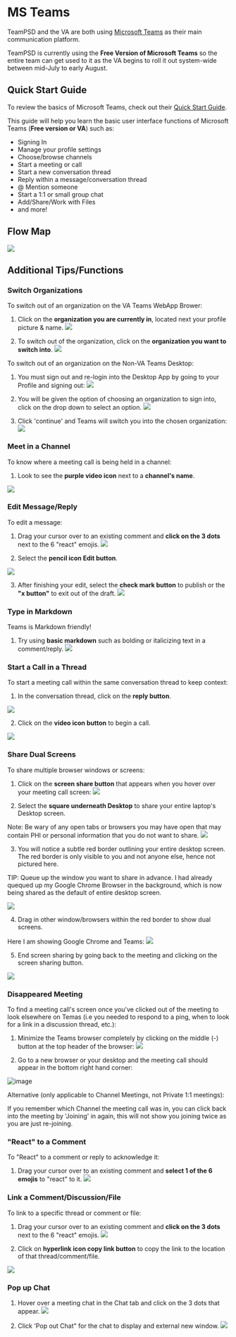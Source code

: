 # MS Teams
TeamPSD and the VA are both using [Microsoft Teams](https://www.microsoft.com/en-us/microsoft-365/microsoft-teams/download-app) as their main communication platform.

TeamPSD is currently using the **Free Version of Microsoft Teams** so the entire team can get used to it as the VA begins to roll it out system-wide between mid-July to early August.  

## Quick Start Guide
To review the basics of Microsoft Teams, check out their [Quick Start Guide](https://www.chorus.co/media/2989/quickstart-guide-to-teams-chorus.pdf).

This guide will help you learn the basic user interface functions of Microsoft Teams (**Free version or VA**) such as: 

- Signing In
- Manage your profile settings
- Choose/browse channels
- Start a meeting or call
- Start a new conversation thread
- Reply within a message/conversation thread
- @ Mention someone
- Start a 1:1 or small group chat
- Add/Share/Work with Files
- and more!

## Flow Map

![](https://user-images.githubusercontent.com/59668647/89901022-5887de80-db99-11ea-8ccc-4e5983b0b988.png)

## Additional Tips/Functions

### Switch Organizations
To switch out of an organization on the VA Teams WebApp Brower:

1. Click on the **organization you are currently in**, located next your profile picture & name.
![](https://user-images.githubusercontent.com/59668647/88048075-81bbce80-cb07-11ea-80af-a9f94bd6a63a.png)


2. To switch out of the organization, click on the **organization you want to switch into**.
![](https://user-images.githubusercontent.com/59668647/88027821-ab1b3100-caec-11ea-95f0-7105e57fd497.png)

To switch out of an organization on the Non-VA Teams Desktop:

1. You must sign out and re-login into the Desktop App by going to your Profile and signing out:
![](https://user-images.githubusercontent.com/59668647/89906340-1c0bb100-dba0-11ea-9ded-705163c7524d.png)

2. You will be given the option of choosing an organization to sign into, click on the drop down to select an option.
![](https://user-images.githubusercontent.com/59668647/89906494-52493080-dba0-11ea-98eb-2337a0aded84.png)

3. Click 'continue' and Teams will switch you into the chosen organization:
![](https://user-images.githubusercontent.com/59668647/89906664-845a9280-dba0-11ea-9dbb-06c0de261fd4.png)


### Meet in a Channel
To know where a meeting call is being held in a channel:

1. Look to see the **purple video icon** next to a **channel's name**.

![](https://user-images.githubusercontent.com/59668647/88048114-94ce9e80-cb07-11ea-92f6-df64f512c1b1.png)


### Edit Message/Reply
To edit a message:

1. Drag your cursor over to an existing comment and **click on the 3 dots** next to the 6 "react" emojis.
![](https://user-images.githubusercontent.com/59668647/88048159-ad3eb900-cb07-11ea-9909-bdee742f6e72.png)


2. Select the **pencil icon Edit button**.

![](https://user-images.githubusercontent.com/59668647/88048218-ccd5e180-cb07-11ea-984e-d4e46fa329b9.png)

3. After finishing your edit, select the **check mark button** to publish or the **"x button"** to exit out of the draft.
![](https://user-images.githubusercontent.com/59668647/88048270-e0814800-cb07-11ea-9c0e-51baf0b3c383.png)


### Type in Markdown
Teams is Markdown friendly!

1. Try using **basic markdown** such as bolding or italicizing text in a comment/reply.
![](https://user-images.githubusercontent.com/59668647/88048320-fa228f80-cb07-11ea-940e-e11212b8b93e.png)


### Start a Call in a Thread
To start a meeting call within the same conversation thread to keep context:

1. In the conversation thread, click on the **reply button**.

![](https://user-images.githubusercontent.com/59668647/88048378-10305000-cb08-11ea-921d-b31fb86e5b7b.png)


2. Click on the **video icon button** to begin a call.

![](https://user-images.githubusercontent.com/59668647/88048451-33f39600-cb08-11ea-8082-dddbf10ac0c4.png)


### Share Dual Screens
To share multiple browser windows or screens:

1. Click on the **screen share button** that appears when you hover over your meeting call screen:
![](https://user-images.githubusercontent.com/59668647/89902987-f8df0280-db9b-11ea-80de-d959acf7ec54.png)

2. Select the **square underneath Desktop** to share your entire laptop's Desktop screen. 

Note: Be wary of any open tabs or browsers you may have open that may contain PHI or personal information that you do not want to share.
![](https://user-images.githubusercontent.com/59668647/89903248-4b202380-db9c-11ea-8072-e0a5c698fc90.png)

3. You will notice a subtle red border outlining your entire desktop screen. 
The red border is only visible to you and not anyone else, hence not pictured here.

TIP: Queue up the window you want to share in advance.
I had already quequed up my Google Chrome Browser in the background, which is now being shared as the default of entire desktop screen.

![](https://user-images.githubusercontent.com/59668647/89903438-7c98ef00-db9c-11ea-97f0-1958311c870f.png)

4. Drag in other window/browsers within the red border to show dual screens.

Here I am showing Google Chrome and Teams:
![](https://user-images.githubusercontent.com/59668647/89903549-a225f880-db9c-11ea-9ceb-cd620b54a5f5.png)

5. End screen sharing by going back to the meeting and clicking on the screen sharing button.

![](https://user-images.githubusercontent.com/59668647/89903641-bff35d80-db9c-11ea-97b0-8f64fe0f96a0.png)


### Disappeared Meeting

To find a meeting call's screen once you've clicked out of the meeting to look elsewhere on Temas (i.e you needed to respond to a ping, when to look for a link in a discussion thread, etc.):

1. Minimize the Teams browser completely by clicking on the middle (-) button at the top header of the browser:
![](https://user-images.githubusercontent.com/59668647/89908115-5d04c500-dba2-11ea-9760-4f4ccb648232.png)

2. Go to a new browser or your desktop and the meeting call should appear in the bottom right hand corner:

![image](https://user-images.githubusercontent.com/59668647/89908479-c5ec3d00-dba2-11ea-80d7-fcf6537c7691.png)

Alternative (only applicable to Channel Meetings, not Private 1:1 meetings):

If you remember which Channel the meeting call was in, you can click back into the meeting by 'Joining' in again, this will not show you joining twice as you are just re-joining. 


### "React" to a Comment
To "React" to a comment or reply to acknowledge it:

1. Drag your cursor over to an existing comment and **select 1 of the 6 emojis** to "react" to it.
![](https://user-images.githubusercontent.com/59668647/88048496-4a015680-cb08-11ea-9105-2cda75a780b6.png)


### Link a Comment/Discussion/File
To link to a specific thread or comment or file:

1. Drag your cursor over to an existing comment and **click on the 3 dots** next to the 6 "react" emojis.
![](https://user-images.githubusercontent.com/59668647/88048159-ad3eb900-cb07-11ea-9909-bdee742f6e72.png)


2. Click on **hyperlink icon copy link button** to copy the link to the location of that thread/comment/file.

![](https://user-images.githubusercontent.com/59668647/88048555-61d8da80-cb08-11ea-86be-d4cc0ca2d411.png)


### Pop up Chat

1. Hover over a meeting chat in the Chat tab and click on the 3 dots that appear.
![](https://user-images.githubusercontent.com/59668647/89903979-36905b00-db9d-11ea-95cf-67bd8c0ffe26.png)

2. Click 'Pop out Chat" for the chat to display and external new window.
![](https://user-images.githubusercontent.com/59668647/89904058-545dc000-db9d-11ea-8990-8b032b3151aa.png)
